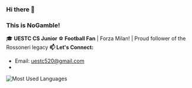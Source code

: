 ### Hi there 👋 
### This is NoGamble!
🎓 **UESTC CS Junior** 
⚽ **Football Fan** | Forza Milan! | Proud follower of the Rossoneri legacy 
**📫 Let's Connect:**
- Email: uestc520@gmail.com
- 
![Most Used Languages](https://github-readme-stats.vercel.app/api/top-langs/?username=NoGamble&theme=dark&layout=compact)

